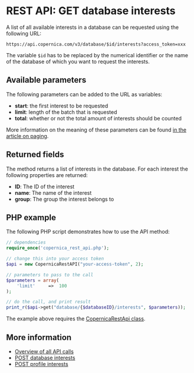# REST API: GET database interests

A list of all available interests in a database can be requested using 
the following URL:

`https://api.copernica.com/v3/database/$id/interests?access_token=xxx`

The variable `$id` has to be replaced by the numerical identifier or the 
name of the database of which you want to request the interests.

## Available parameters

The following parameters can be added to the URL as variables:

- **start**: the first interest to be requested
- **limit**: length of the batch that is requested
- **total**: whether or not the total amount of interests should be counted

More information on the meaning of these parameters can be found 
[in the article on paging](rest-paging).

## Returned fields

The method returns a list of interests in the database. For each interest 
the following properties are returned:

- **ID**:       The ID of the interest
- **name**:     The name of the interest
- **group**:    The group the interest belongs to

## PHP example

The following PHP script demonstrates how to use the API method:

```php
// dependencies
require_once('copernica_rest_api.php');

// change this into your access token
$api = new CopernicaRestAPI("your-access-token", 2);

// parameters to pass to the call
$parameters = array(
    'limit'     =>  100
);

// do the call, and print result
print_r($api->get("database/{$databaseID}/interests", $parameters));
```

The example above requires the [CopernicaRestApi class](rest-php).

## More information

- [Overview of all API calls](rest-api)
- [POST database interests](rest-post-database-interests)
- [POST profile interests](rest-post-profile-interests)

